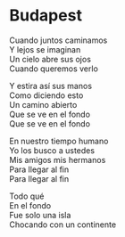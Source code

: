 # Budapest  

Cuando juntos caminamos  
Y lejos se imaginan  
Un cielo abre sus ojos  
Cuando queremos verlo  

Y estira así sus manos  
Como diciendo esto  
Un camino abierto  
Que se ve en el fondo  
Que se ve en el fondo  

En nuestro tiempo humano  
Yo los busco a ustedes  
Mis amigos mis hermanos  
Para llegar al fin  
Para llegar al fin  

Todo qué  
En el fondo  
Fue solo una isla  
Chocando con un continente  
